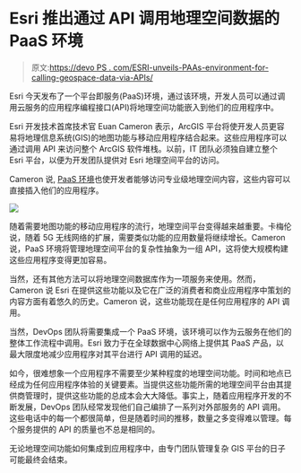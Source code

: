 # Esri 推出通过 API 调用地理空间数据的 PaaS 环境

> 原文:[https://devo PS . com/ESRI-unveils-PAAs-environment-for-calling-geospace-data-via-APIs/](https://devops.com/esri-unveils-paas-environment-for-calling-geospatial-data-via-apis/)

Esri 今天发布了一个平台即服务(PaaS)环境，通过该环境，开发人员可以通过调用云服务的应用程序编程接口(API)将地理空间功能嵌入到他们的应用程序中。

Esri 开发技术首席技术官 Euan Cameron 表示，ArcGIS 平台将使开发人员更容易将地理信息系统(GIS)的地图功能与移动应用程序结合起来。这些应用程序可以通过调用 API 来访问整个 ArcGIS 软件堆栈。以前，IT 团队必须独自建立整个 Esri 平台，以便为开发团队提供对 Esri 地理空间平台的访问。

Cameron 说, [PaaS 环境](https://devops.com/?s=platform-as-a-service)也使开发者能够访问专业级地理空间内容，这些内容可以直接插入他们的应用程序。

![](../Images/f82ef71495ebb283e07460c5ed087ddb.png)

随着需要地图功能的移动应用程序的流行，地理空间平台变得越来越重要。卡梅伦说，随着 5G 无线网络的扩展，需要类似功能的应用数量将继续增长。Cameron 说，PaaS 环境将管理地理空间平台的复杂性抽象为一组 API，这将使大规模构建这些应用程序变得更加容易。

当然，还有其他方法可以将地理空间数据库作为一项服务来使用。然而，Cameron 说 Esri 在提供这些功能以及它在广泛的消费者和商业应用程序中策划的内容方面有着悠久的历史。Cameron 说，这些功能现在是任何应用程序的 API 调用。

当然，DevOps 团队将需要集成一个 PaaS 环境，该环境可以作为云服务在他们的整体工作流程中调用。Esri 致力于在全球数据中心网络上提供其 PaaS 产品，以最大限度地减少应用程序对其平台进行 API 调用的延迟。

如今，很难想象一个应用程序不需要至少某种程度的地理空间功能。时间和地点已经成为任何应用程序体验的关键要素。当提供这些功能所需的地理空间平台由其提供商管理时，提供这些功能的总成本会大大降低。事实上，随着应用程序开发的不断发展，DevOps 团队经常发现他们自己编排了一系列对外部服务的 API 调用。这些电话中的每一个都很简单，但是随着时间的推移，数量之多变得难以管理。每个服务提供的 API 的质量也不总是相同的。

无论地理空间功能如何集成到应用程序中，由专门团队管理复杂 GIS 平台的日子可能最终会结束。